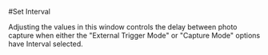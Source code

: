 #Set Interval

Adjusting the values in this window controls the delay between photo capture when either the "External Trigger Mode" or "Capture Mode" options have Interval selected.